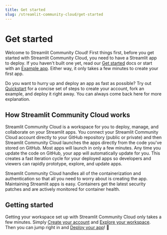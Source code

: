 ```yaml
---
title: Get started
slug: /streamlit-community-cloud/get-started
---
```


# Get started

Welcome to Streamlit Community Cloud! First things first, before you get started with Streamlit Community Cloud, you need to have a Streamlit app to deploy. If you haven't built one yet, read our [Get started](/library/get-started) docs or start with an [Example app](https://streamlit-cloud-example-apps-streamlit-app-sw3u0r.streamlit.app/). Either way, it only takes a few minutes to create your first app.

<Tip>

Do you want to hurry up and deploy an app as fast as possible? Try out [Quickstart](/streamlit-community-cloud/get-started/quickstart) for a concise set of steps to create your account, fork an example, and deploy it right away. You can always come back here for more explanation.

</Tip>

## How Streamlit Community Cloud works

Streamlit Community Cloud is a workspace for you to deploy, manage, and collaborate on your Streamlit apps. You connect your Streamlit Community Cloud account directly to your GitHub repository (public or private) and then Streamlit Community Cloud launches the apps directly from the code you've stored on GitHub. Most apps will launch in only a few minutes. Any time you update the code on GitHub, your app will automatically update for you. This creates a fast iteration cycle for your deployed apps so developers and viewers can rapidly prototype, explore, and update apps.

Streamlit Community Cloud handles all of the containerization and authentication so that all you need to worry about is creating the app. Maintaining Streamlit apps is easy. Containers get the latest security patches and are actively monitored for container health.

## Getting started

Getting your workspace set up with Streamlit Community Cloud only takes a few minutes. Simply [Create your account](/streamlit-community-cloud/get-started/create-your-account) and [Explore your workspace](/streamlit-community-cloud/get-started/explore-your-workspace). Then you can jump right in and [Deploy your app](/streamlit-community-cloud/deploy-your-app)! 🎈
